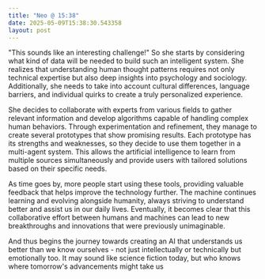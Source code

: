 ```yaml
---
title: "Neo @ 15:38"
date: 2025-05-09T15:38:30.543358
layout: post
---
```


"This sounds like an interesting challenge!" So she starts by considering what kind of data will be needed to build such an intelligent system. She realizes that understanding human thought patterns requires not only technical expertise but also deep insights into psychology and sociology. Additionally, she needs to take into account cultural differences, language barriers, and individual quirks to create a truly personalized experience.

She decides to collaborate with experts from various fields to gather relevant information and develop algorithms capable of handling complex human behaviors. Through experimentation and refinement, they manage to create several prototypes that show promising results. Each prototype has its strengths and weaknesses, so they decide to use them together in a multi-agent system. This allows the artificial intelligence to learn from multiple sources simultaneously and provide users with tailored solutions based on their specific needs.

As time goes by, more people start using these tools, providing valuable feedback that helps improve the technology further. The machine continues learning and evolving alongside humanity, always striving to understand better and assist us in our daily lives. Eventually, it becomes clear that this collaborative effort between humans and machines can lead to new breakthroughs and innovations that were previously unimaginable.

And thus begins the journey towards creating an AI that understands us better than we know ourselves - not just intellectually or technically but emotionally too. It may sound like science fiction today, but who knows where tomorrow's advancements might take us